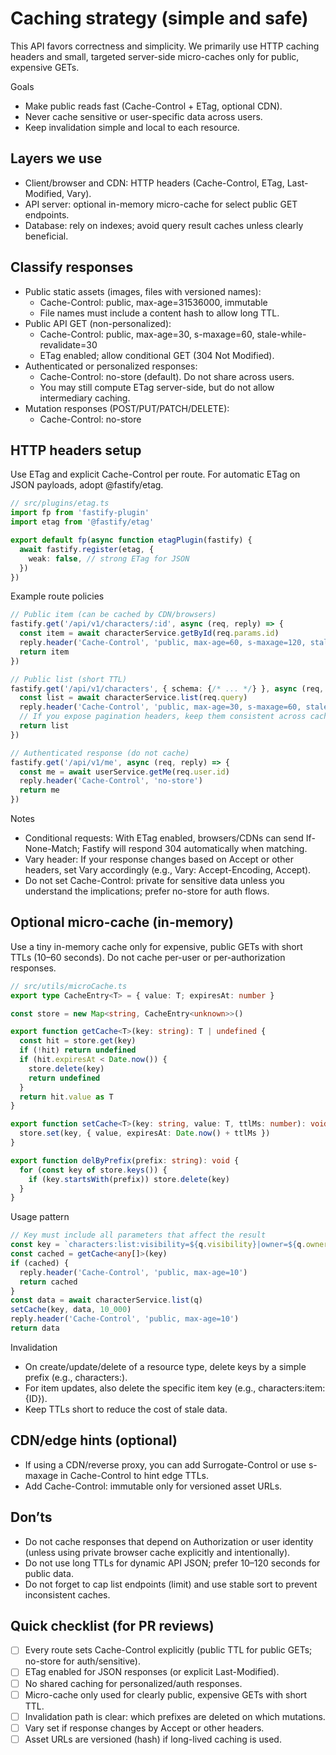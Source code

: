 # Caching strategy (simple and safe)

This API favors correctness and simplicity. We primarily use HTTP caching headers and small, targeted server-side micro-caches only for public, expensive GETs.

Goals

- Make public reads fast (Cache-Control + ETag, optional CDN).
- Never cache sensitive or user-specific data across users.
- Keep invalidation simple and local to each resource.

## Layers we use

- Client/browser and CDN: HTTP headers (Cache-Control, ETag, Last-Modified, Vary).
- API server: optional in-memory micro-cache for select public GET endpoints.
- Database: rely on indexes; avoid query result caches unless clearly beneficial.

## Classify responses

- Public static assets (images, files with versioned names):
  - Cache-Control: public, max-age=31536000, immutable
  - File names must include a content hash to allow long TTL.
- Public API GET (non-personalized):
  - Cache-Control: public, max-age=30, s-maxage=60, stale-while-revalidate=30
  - ETag enabled; allow conditional GET (304 Not Modified).
- Authenticated or personalized responses:
  - Cache-Control: no-store (default). Do not share across users.
  - You may still compute ETag server-side, but do not allow intermediary caching.
- Mutation responses (POST/PUT/PATCH/DELETE):
  - Cache-Control: no-store

## HTTP headers setup

Use ETag and explicit Cache-Control per route. For automatic ETag on JSON payloads, adopt @fastify/etag.

```ts
// src/plugins/etag.ts
import fp from 'fastify-plugin'
import etag from '@fastify/etag'

export default fp(async function etagPlugin(fastify) {
  await fastify.register(etag, {
    weak: false, // strong ETag for JSON
  })
})
```

Example route policies

```ts
// Public item (can be cached by CDN/browsers)
fastify.get('/api/v1/characters/:id', async (req, reply) => {
  const item = await characterService.getById(req.params.id)
  reply.header('Cache-Control', 'public, max-age=60, s-maxage=120, stale-while-revalidate=60')
  return item
})

// Public list (short TTL)
fastify.get('/api/v1/characters', { schema: {/* ... */} }, async (req, reply) => {
  const list = await characterService.list(req.query)
  reply.header('Cache-Control', 'public, max-age=30, s-maxage=60, stale-while-revalidate=30')
  // If you expose pagination headers, keep them consistent across cached responses
  return list
})

// Authenticated response (do not cache)
fastify.get('/api/v1/me', async (req, reply) => {
  const me = await userService.getMe(req.user.id)
  reply.header('Cache-Control', 'no-store')
  return me
})
```

Notes

- Conditional requests: With ETag enabled, browsers/CDNs can send If-None-Match; Fastify will respond 304 automatically when matching.
- Vary header: If your response changes based on Accept or other headers, set Vary accordingly (e.g., Vary: Accept-Encoding, Accept).
- Do not set Cache-Control: private for sensitive data unless you understand the implications; prefer no-store for auth flows.

## Optional micro-cache (in-memory)

Use a tiny in-memory cache only for expensive, public GETs with short TTLs (10–60 seconds). Do not cache per-user or per-authorization responses.

```ts
// src/utils/microCache.ts
export type CacheEntry<T> = { value: T; expiresAt: number }

const store = new Map<string, CacheEntry<unknown>>()

export function getCache<T>(key: string): T | undefined {
  const hit = store.get(key)
  if (!hit) return undefined
  if (hit.expiresAt < Date.now()) {
    store.delete(key)
    return undefined
  }
  return hit.value as T
}

export function setCache<T>(key: string, value: T, ttlMs: number): void {
  store.set(key, { value, expiresAt: Date.now() + ttlMs })
}

export function delByPrefix(prefix: string): void {
  for (const key of store.keys()) {
    if (key.startsWith(prefix)) store.delete(key)
  }
}
```

Usage pattern

```ts
// Key must include all parameters that affect the result
const key = `characters:list:visibility=${q.visibility}|owner=${q.ownerId}|sort=${q.sort}|cursor=${q.cursor}|limit=${q.limit}`
const cached = getCache<any[]>(key)
if (cached) {
  reply.header('Cache-Control', 'public, max-age=10')
  return cached
}
const data = await characterService.list(q)
setCache(key, data, 10_000)
reply.header('Cache-Control', 'public, max-age=10')
return data
```

Invalidation

- On create/update/delete of a resource type, delete keys by a simple prefix (e.g., characters:).
- For item updates, also delete the specific item key (e.g., characters:item:{ID}).
- Keep TTLs short to reduce the cost of stale data.

## CDN/edge hints (optional)

- If using a CDN/reverse proxy, you can add Surrogate-Control or use s-maxage in Cache-Control to hint edge TTLs.
- Add Cache-Control: immutable only for versioned asset URLs.

## Don’ts

- Do not cache responses that depend on Authorization or user identity (unless using private browser cache explicitly and intentionally).
- Do not use long TTLs for dynamic API JSON; prefer 10–120 seconds for public data.
- Do not forget to cap list endpoints (limit) and use stable sort to prevent inconsistent caches.

## Quick checklist (for PR reviews)

- [ ] Every route sets Cache-Control explicitly (public TTL for public GETs; no-store for auth/sensitive).
- [ ] ETag enabled for JSON responses (or explicit Last-Modified).
- [ ] No shared caching for personalized/auth responses.
- [ ] Micro-cache only used for clearly public, expensive GETs with short TTL.
- [ ] Invalidation path is clear: which prefixes are deleted on which mutations.
- [ ] Vary set if response changes by Accept or other headers.
- [ ] Asset URLs are versioned (hash) if long-lived caching is used.
